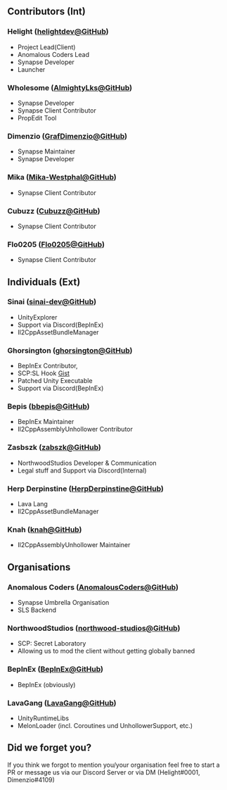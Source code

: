 ﻿## Contributors (Int)

### Helight ([helightdev@GitHub](https://github.com/helightdev))
- Project Lead(Client)
- Anomalous Coders Lead
- Synapse Developer
- Launcher

### Wholesome ([AlmightyLks@GitHub](https://github.com/AlmightyLks))
- Synapse Developer
- Synapse Client Contributor
- PropEdit Tool

### Dimenzio ([GrafDimenzio@GitHub](https://github.com/GrafDimenzio))
- Synapse Maintainer
- Synapse Developer

### Mika ([Mika-Westphal@GitHub](https://github.com/Mika-Westphal))
- Synapse Client Contributor

### Cubuzz ([Cubuzz@GitHub](https://github.com/cubuzz))
- Synapse Client Contributor

### Flo0205 ([Flo0205@GitHub](https://github.com/Flo0205))
- Synapse Client Contributor

## Individuals (Ext)

### Sinai ([sinai-dev@GitHub](https://github.com/sinai-dev))
- UnityExplorer
- Support via Discord(BepInEx)
- Il2CppAssetBundleManager

### Ghorsington ([ghorsington@GitHub](https://github.com/ghorsington))
- BepInEx Contributor, 
- SCP:SL Hook [Gist](https://gist.github.com/ghorsington/42931600d26de250bc9865fb68fd0e94)
- Patched Unity Executable
- Support via Discord(BepInEx)

### Bepis ([bbepis@GitHub](https://github.com/bbepis))
- BepInEx Maintainer
- Il2CppAssemblyUnhollower Contributor

### Zasbszk ([zabszk@GitHub](https://github.com/zabszk))
- NorthwoodStudios Developer & Communication
- Legal stuff and Support via Discord(Internal)

### Herp Derpinstine ([HerpDerpinstine@GitHub](https://github.com/HerpDerpinstine))
- Lava Lang
- Il2CppAssetBundleManager

### Knah ([knah@GitHub](https://github.com/knah))
- Il2CppAssemblyUnhollower Maintainer

## Organisations

### Anomalous Coders ([AnomalousCoders@GitHub](https://github.com/AnomalousCoders))
- Synapse Umbrella Organisation
- SLS Backend

### NorthwoodStudios ([northwood-studios@GitHub](https://github.com/northwood-studios))
- SCP: Secret Laboratory
- Allowing us to mod the client without getting globally banned

### BepInEx ([BepInEx@GitHub](https://github.com/BepInEx))
- BepInEx (obviously)

### LavaGang ([LavaGang@GitHub](https://github.com/LavaGang))
- UnityRuntimeLibs
- MelonLoader (incl. Coroutines und UnhollowerSupport, etc.)

## Did we forget you?
If you think we forgot to mention you/your organisation feel free to start a PR or
message us via our Discord Server or via DM (Helight#0001, Dimenzio#4109)